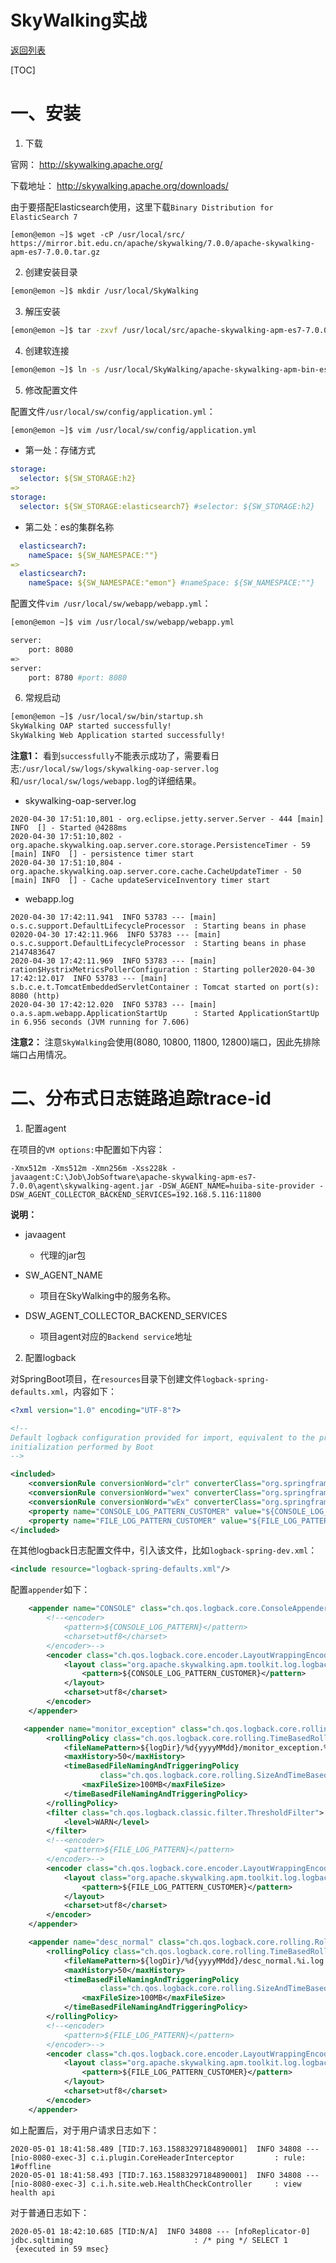 # SkyWalking实战

[返回列表](https://github.com/EmonCodingBackEnd/backend-tutorial)

[TOC]

# 一、安装

1. 下载

官网： http://skywalking.apache.org/

下载地址： http://skywalking.apache.org/downloads/

由于要搭配Elasticsearch使用，这里下载`Binary Distribution for ElasticSearch 7`

```shell
[emon@emon ~]$ wget -cP /usr/local/src/ https://mirror.bit.edu.cn/apache/skywalking/7.0.0/apache-skywalking-apm-es7-7.0.0.tar.gz
```

2. 创建安装目录

```bash
[emon@emon ~]$ mkdir /usr/local/SkyWalking
```

3. 解压安装

```bash
[emon@emon ~]$ tar -zxvf /usr/local/src/apache-skywalking-apm-es7-7.0.0.tar.gz -C /usr/local/SkyWalking/
```

4. 创建软连接

```bash
[emon@emon ~]$ ln -s /usr/local/SkyWalking/apache-skywalking-apm-bin-es7/ /usr/local/sw
```

5. 修改配置文件

配置文件`/usr/local/sw/config/application.yml`：

```bash
[emon@emon ~]$ vim /usr/local/sw/config/application.yml
```

- 第一处：存储方式

```yaml
storage:
  selector: ${SW_STORAGE:h2}
=>
storage:
  selector: ${SW_STORAGE:elasticsearch7} #selector: ${SW_STORAGE:h2}
```

- 第二处：es的集群名称

```yaml
  elasticsearch7:
    nameSpace: ${SW_NAMESPACE:""}
=>
  elasticsearch7:
    nameSpace: ${SW_NAMESPACE:"emon"} #nameSpace: ${SW_NAMESPACE:""}
```

配置文件`vim /usr/local/sw/webapp/webapp.yml`：

```bash
[emon@emon ~]$ vim /usr/local/sw/webapp/webapp.yml 
```

```bash
server:
    port: 8080
=>
server:
    port: 8780 #port: 8080
```

6. 常规启动

```bash
[emon@emon ~]$ /usr/local/sw/bin/startup.sh 
SkyWalking OAP started successfully!
SkyWalking Web Application started successfully!
```

**注意1：** 看到`successfully`不能表示成功了，需要看日志:`/usr/local/sw/logs/skywalking-oap-server.log`和`/usr/local/sw/logs/webapp.log`的详细结果。

- skywalking-oap-server.log

```
2020-04-30 17:51:10,801 - org.eclipse.jetty.server.Server - 444 [main] INFO  [] - Started @4288ms
2020-04-30 17:51:10,802 - org.apache.skywalking.oap.server.core.storage.PersistenceTimer - 59 [main] INFO  [] - persistence timer start
2020-04-30 17:51:10,804 - org.apache.skywalking.oap.server.core.cache.CacheUpdateTimer - 50 [main] INFO  [] - Cache updateServiceInventory timer start
```

- webapp.log

```
2020-04-30 17:42:11.941  INFO 53783 --- [main] o.s.c.support.DefaultLifecycleProcessor  : Starting beans in phase 02020-04-30 17:42:11.966  INFO 53783 --- [main] o.s.c.support.DefaultLifecycleProcessor  : Starting beans in phase 2147483647
2020-04-30 17:42:11.969  INFO 53783 --- [main] ration$HystrixMetricsPollerConfiguration : Starting poller2020-04-30 17:42:12.017  INFO 53783 --- [main] s.b.c.e.t.TomcatEmbeddedServletContainer : Tomcat started on port(s): 8080 (http)
2020-04-30 17:42:12.020  INFO 53783 --- [main] o.a.s.apm.webapp.ApplicationStartUp      : Started ApplicationStartUp in 6.956 seconds (JVM running for 7.606)
```

**注意2：** 注意`SkyWalking`会使用(8080, 10800, 11800, 12800)端口，因此先排除端口占用情况。



# 二、分布式日志链路追踪trace-id

1. 配置agent

在项目的`VM options:`中配置如下内容：

```
-Xmx512m -Xms512m -Xmn256m -Xss228k -javaagent:C:\Job\JobSoftware\apache-skywalking-apm-es7-7.0.0\agent\skywalking-agent.jar -DSW_AGENT_NAME=huiba-site-provider -DSW_AGENT_COLLECTOR_BACKEND_SERVICES=192.168.5.116:11800
```

**说明：**

- javaagent
  - 代理的jar包

- SW_AGENT_NAME
  - 项目在SkyWalking中的服务名称。
- DSW_AGENT_COLLECTOR_BACKEND_SERVICES
  - 项目agent对应的`Backend service`地址



2. 配置logback

对SpringBoot项目，在`resources`目录下创建文件`logback-spring-defaults.xml`，内容如下：

```xml
<?xml version="1.0" encoding="UTF-8"?>

<!--
Default logback configuration provided for import, equivalent to the programmatic
initialization performed by Boot
-->

<included>
    <conversionRule conversionWord="clr" converterClass="org.springframework.boot.logging.logback.ColorConverter" />
    <conversionRule conversionWord="wex" converterClass="org.springframework.boot.logging.logback.WhitespaceThrowableProxyConverter" />
    <conversionRule conversionWord="wEx" converterClass="org.springframework.boot.logging.logback.ExtendedWhitespaceThrowableProxyConverter" />
    <property name="CONSOLE_LOG_PATTERN_CUSTOMER" value="${CONSOLE_LOG_PATTERN_CUSTOMER:-%clr(%d{yyyy-MM-dd HH:mm:ss.SSS}){faint} [%tid] %clr(${LOG_LEVEL_PATTERN:-%5p}) %clr(${PID:- }){magenta} %clr(---){faint} %clr([%15.15t]){faint} %clr(%-40.40logger{39}){cyan} %clr(:){faint} %m%n${LOG_EXCEPTION_CONVERSION_WORD:-%wEx}}"/>
    <property name="FILE_LOG_PATTERN_CUSTOMER" value="${FILE_LOG_PATTERN_CUSTOMER:-%d{yyyy-MM-dd HH:mm:ss.SSS} [%tid] ${LOG_LEVEL_PATTERN:-%5p} ${PID:- } --- [%t] %-40.40logger{39} : %m%n${LOG_EXCEPTION_CONVERSION_WORD:-%wEx}}"/>
</included>
```

在其他logback日志配置文件中，引入该文件，比如`logback-spring-dev.xml`：

```xml
<include resource="logback-spring-defaults.xml"/>
```

配置`appender`如下：

```xml
    <appender name="CONSOLE" class="ch.qos.logback.core.ConsoleAppender">
        <!--<encoder>
            <pattern>${CONSOLE_LOG_PATTERN}</pattern>
            <charset>utf8</charset>
        </encoder>-->
        <encoder class="ch.qos.logback.core.encoder.LayoutWrappingEncoder">
            <layout class="org.apache.skywalking.apm.toolkit.log.logback.v1.x.TraceIdPatternLogbackLayout">
                <pattern>${CONSOLE_LOG_PATTERN_CUSTOMER}</pattern>
            </layout>
            <charset>utf8</charset>
        </encoder>
    </appender>

   <appender name="monitor_exception" class="ch.qos.logback.core.rolling.RollingFileAppender">
        <rollingPolicy class="ch.qos.logback.core.rolling.TimeBasedRollingPolicy">
            <fileNamePattern>${logDir}/%d{yyyyMMdd}/monitor_exception.%i.log.gz</fileNamePattern>
            <maxHistory>50</maxHistory>
            <timeBasedFileNamingAndTriggeringPolicy
                    class="ch.qos.logback.core.rolling.SizeAndTimeBasedFNATP">
                <maxFileSize>100MB</maxFileSize>
            </timeBasedFileNamingAndTriggeringPolicy>
        </rollingPolicy>
        <filter class="ch.qos.logback.classic.filter.ThresholdFilter">
            <level>WARN</level>
        </filter>
        <!--<encoder>
            <pattern>${FILE_LOG_PATTERN}</pattern>
        </encoder>-->
        <encoder class="ch.qos.logback.core.encoder.LayoutWrappingEncoder">
            <layout class="org.apache.skywalking.apm.toolkit.log.logback.v1.x.TraceIdPatternLogbackLayout">
                <pattern>${FILE_LOG_PATTERN_CUSTOMER}</pattern>
            </layout>
            <charset>utf8</charset>
        </encoder>
    </appender>

    <appender name="desc_normal" class="ch.qos.logback.core.rolling.RollingFileAppender">
        <rollingPolicy class="ch.qos.logback.core.rolling.TimeBasedRollingPolicy">
            <fileNamePattern>${logDir}/%d{yyyyMMdd}/desc_normal.%i.log.gz</fileNamePattern>
            <maxHistory>50</maxHistory>
            <timeBasedFileNamingAndTriggeringPolicy
                    class="ch.qos.logback.core.rolling.SizeAndTimeBasedFNATP">
                <maxFileSize>100MB</maxFileSize>
            </timeBasedFileNamingAndTriggeringPolicy>
        </rollingPolicy>
        <!--<encoder>
            <pattern>${FILE_LOG_PATTERN}</pattern>
        </encoder>-->
        <encoder class="ch.qos.logback.core.encoder.LayoutWrappingEncoder">
            <layout class="org.apache.skywalking.apm.toolkit.log.logback.v1.x.TraceIdPatternLogbackLayout">
                <pattern>${FILE_LOG_PATTERN_CUSTOMER}</pattern>
            </layout>
            <charset>utf8</charset>
        </encoder>
    </appender>
```

如上配置后，对于用户请求日志如下：

```
2020-05-01 18:41:58.489 [TID:7.163.15883297184890001]  INFO 34808 --- [nio-8080-exec-3] c.i.plugin.CoreHeaderInterceptor         : rule: 1#offline
2020-05-01 18:41:58.493 [TID:7.163.15883297184890001]  INFO 34808 --- [nio-8080-exec-3] c.i.h.site.web.HealthCheckController     : view health api
```

对于普通日志如下：

```
2020-05-01 18:42:10.685 [TID:N/A]  INFO 34808 --- [nfoReplicator-0] jdbc.sqltiming                           : /* ping */ SELECT 1 
 {executed in 59 msec}
```


